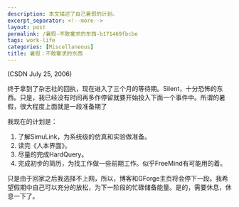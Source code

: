 ```yaml
---
description: 本文描述了自己暑假的计划。
excerpt_separator: <!--more-->
layout: post
permalink: /暑假-不敢奢求的东西-b171469fbcbe
tags: work-life
categories: [Miscellaneous]
title: 暑假：不敢奢求的东西
---
```

(CSDN July 25, 2006)

终于拿到了杂志社的回执，现在进入了三个月的等待期。Silent，十分恐怖的东西。只是，我已经没有时间再多作停留就要开始投入下面一个事件中。所谓的暑假，很大程度上面就是一段准备期了
<!--more-->

我现在的计划是：

1. 了解SimuLink，为系统级的仿真和实验做准备。
1. 读完《人本界面》。
1. 尽量的完成HardQuery。
1. 完成初步的简历，为找工作做一些前期工作。似乎FreeMind有可能用的着。

只是由于回家之后我选择不上网，所以，博客和GForge主页将会停下一段。我希望假期中自己可以充分的放松，为下一阶段的忙碌储备能量。是的，需要休息，休息一下了。
